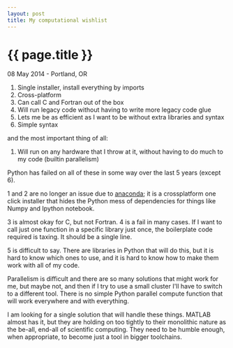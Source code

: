 ```yaml
---
layout: post
title: My computational wishlist
---
```


{{ page.title }}
================

<p class="meta">08 May 2014 - Portland, OR</p>

1. Single installer, install everything by imports
1. Cross-platform
1. Can call C and Fortran out of the box
1. Will run legacy code without having to write more legacy code glue
1. Lets me be as efficient as I want to be without extra libraries and syntax
1. Simple syntax

and the most important thing of all:

1. Will run on any hardware that I throw at it, without having to do much to my code (builtin parallelism)

Python has failed on all of these in some way over the last 5 years (except 6).

1 and 2 are no longer an issue due to
[anaconda](http://continuum.io/downloads); it is a crossplatform one click
installer that hides the Python mess of dependencies for things like Numpy and
Ipython notebook.

3 is almost okay for C, but not Fortran. 4 is a fail in many cases. If I want
to call just one function in a specific library just once, the boilerplate code
required is taxing. It should be a single line.

5 is difficult to say. There are libraries in Python that will do this, but it
is hard to know which ones to use, and it is hard to know how to make them work
with all of my code.

Parallelism is difficult and there are so many solutions that might work for
me, but maybe not, and then if I try to use a small cluster I'll have to switch
to a different tool.  There is no simple Python parallel compute function that
will work everywhere and with everything.

I am looking for a single solution that will handle these things. MATLAB almost
has it, but they are holding on too tightly to their monolithic nature as the
be-all, end-all of scientific computing.  They need to be humble enough, when
appropriate, to become just a tool in bigger toolchains.  
